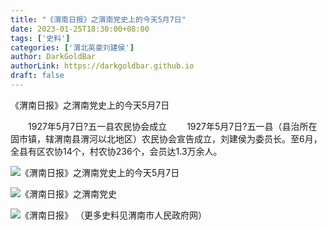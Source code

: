 ```yaml
---
title: "《渭南日报》之渭南党史上的今天5月7日"
date: 2023-01-25T18:30:00+08:00
tags: ['史料']
categories: ['渭北英豪刘建侯']
author: DarkGoldBar
authorLink: https://darkgoldbar.github.io
draft: false
---
```


《渭南日报》之渭南党史上的今天5月7日


　　1927年5月7日?五一县农民协会成立
　　1927年5月7日?五一县（县治所在固市镇，辖渭南县渭河以北地区）农民协会宣告成立，刘建侯为委员长。至6月，全县有区农协14个，村农协236个，会员达1.3万余人。

![《渭南日报》之渭南党史上的今天5月7日](/images/历史上的今天image001.jpg"《渭南日报》之渭南党史上的今天5月7日")

![《渭南日报》之渭南党史](/images/历史上的今天image002.jpg"《渭南日报》之渭南党史")

![《渭南日报》](/images/历史上的今天image003.jpg"《渭南日报》")
（更多史料见渭南市人民政府网）
